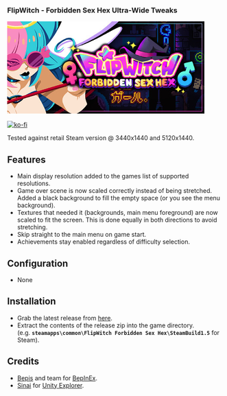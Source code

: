 ### FlipWitch - Forbidden Sex Hex Ultra-Wide Tweaks

![Game Logo](header.jpg)<br>

[![ko-fi](https://ko-fi.com/img/githubbutton_sm.svg)](https://ko-fi.com/F2F2DI3WA)<br>

Tested against retail Steam version @ 3440x1440 and 5120x1440.

## Features
- Main display resolution added to the games list of supported resolutions.
- Game over scene is now scaled correctly instead of being stretched. Added a black background to fill the empty space (or you see the menu background).
- Textures that needed it (backgrounds, main menu foreground) are now scaled to fit the screen. This is done equally in both directions to avoid stretching.
- Skip straight to the main menu on game start.
- Achievements stay enabled regardless of difficulty selection.

## Configuration
- None

## Installation
- Grab the latest release from [here](https://github.com/p1xel8ted/UltrawideFixes/releases/tag/FlipWitch).
- Extract the contents of the release zip into the game directory.<br />(e.g. **`steamapps\common\FlipWitch Forbidden Sex Hex\SteamBuild1.5`** for Steam).

## Credits
- [Bepis](https://github.com/bbepis) and team for [BepInEx](https://github.com/BepInEx/BepInEx).
- [Sinai]() for [Unity Explorer](https://github.com/sinai-dev/UnityExplorer).